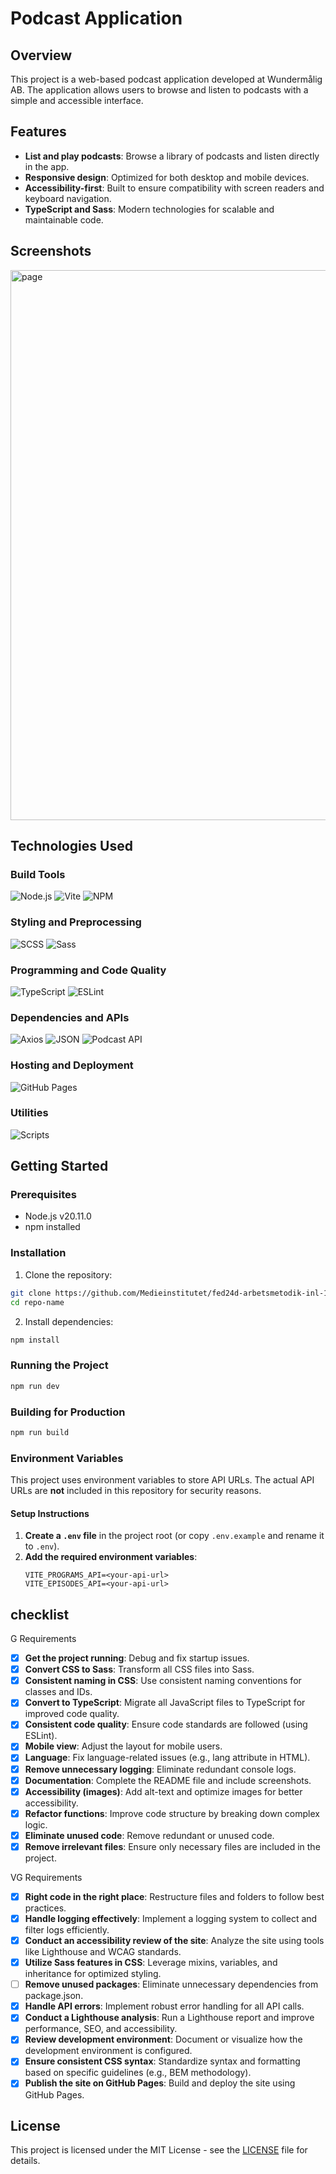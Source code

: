 # Podcast Application

## Overview

This project is a web-based podcast application developed at Wundermålig AB. The application allows users to browse and listen to podcasts with a simple and accessible interface.

## Features

- **List and play podcasts**: Browse a library of podcasts and listen directly in the app.
- **Responsive design**: Optimized for both desktop and mobile devices.
- **Accessibility-first**: Built to ensure compatibility with screen readers and keyboard navigation.
- **TypeScript and Sass**: Modern technologies for scalable and maintainable code.

## Screenshots
<img width="880" alt="page" src="https://github.com/user-attachments/assets/96cd0ba6-0a2c-403a-bda1-11d34c8f2a4d" />


## Technologies Used

### Build Tools

![Node.js](https://img.shields.io/badge/Node.js-16.0-green?style=for-the-badge&logo=node.js&logoColor=white)
![Vite](https://img.shields.io/badge/Vite-6.0.6-646CFF?style=for-the-badge&logo=vite&logoColor=white)
![NPM](https://img.shields.io/badge/NPM-9.8.1-CB3837?style=for-the-badge&logo=npm&logoColor=white)

### Styling and Preprocessing

![SCSS](https://img.shields.io/badge/SCSS-CC6699?style=for-the-badge&logo=sass&logoColor=white)
![Sass](https://img.shields.io/badge/Sass-1.83.4-CC6699?style=for-the-badge&logo=sass&logoColor=white)

### Programming and Code Quality

![TypeScript](https://img.shields.io/badge/TypeScript-5.7.3-3178C6?style=for-the-badge&logo=typescript&logoColor=white)
![ESLint](https://img.shields.io/badge/ESLint-9.18.0-4B32C3?style=for-the-badge&logo=eslint&logoColor=white)

### Dependencies and APIs

![Axios](https://img.shields.io/badge/Axios-1.7.9-blue?style=for-the-badge&logo=axios&logoColor=white)
![JSON](https://img.shields.io/badge/Format-JSON-000000?style=for-the-badge&logo=json&logoColor=white)
![Podcast API](https://img.shields.io/badge/API-Podcast-informational?style=for-the-badge)

### Hosting and Deployment

![GitHub Pages](https://img.shields.io/badge/GitHub%20Pages-222222?style=for-the-badge&logo=githubpages&logoColor=white)

### Utilities

![Scripts](https://img.shields.io/badge/Uses-NPM%20Scripts-yellow?style=for-the-badge)

## Getting Started

### Prerequisites

- Node.js v20.11.0
- npm installed

### Installation

1. Clone the repository:

```bash
git clone https://github.com/Medieinstitutet/fed24d-arbetsmetodik-inl-1-OmarAlawi16
cd repo-name
```

2. Install dependencies:

```bash
npm install
```

### Running the Project

```bash
npm run dev
```

### Building for Production

```bash
npm run build
```

### Environment Variables

This project uses environment variables to store API URLs. The actual API URLs are **not** included in this repository for security reasons.

#### **Setup Instructions**

1. **Create a `.env` file** in the project root (or copy `.env.example` and rename it to `.env`).
2. **Add the required environment variables**:
   ```plaintext
   VITE_PROGRAMS_API=<your-api-url>
   VITE_EPISODES_API=<your-api-url>
   ```

## checklist

G Requirements

- [x] **Get the project running**: Debug and fix startup issues.
- [x] **Convert CSS to Sass**: Transform all CSS files into Sass.
- [x] **Consistent naming in CSS**: Use consistent naming conventions for classes and IDs.
- [x] **Convert to TypeScript**: Migrate all JavaScript files to TypeScript for improved code quality.
- [x] **Consistent code quality**: Ensure code standards are followed (using ESLint).
- [x] **Mobile view**: Adjust the layout for mobile users.
- [x] **Language**: Fix language-related issues (e.g., lang attribute in HTML).
- [x] **Remove unnecessary logging**: Eliminate redundant console logs.
- [x] **Documentation**: Complete the README file and include screenshots.
- [x] **Accessibility (images)**: Add alt-text and optimize images for better accessibility.
- [x] **Refactor functions**: Improve code structure by breaking down complex logic.
- [x] **Eliminate unused code**: Remove redundant or unused code.
- [x] **Remove irrelevant files**: Ensure only necessary files are included in the project.

VG Requirements

- [x] **Right code in the right place**: Restructure files and folders to follow best practices.
- [x] **Handle logging effectively**: Implement a logging system to collect and filter logs efficiently.
- [x] **Conduct an accessibility review of the site**: Analyze the site using tools like Lighthouse and WCAG standards.
- [x] **Utilize Sass features in CSS**: Leverage mixins, variables, and inheritance for optimized styling.
- [ ] **Remove unused packages**: Eliminate unnecessary dependencies from package.json.
- [x] **Handle API errors**: Implement robust error handling for all API calls.
- [x] **Conduct a Lighthouse analysis**: Run a Lighthouse report and improve performance, SEO, and accessibility.
- [x] **Review development environment**: Document or visualize how the development environment is configured.
- [x] **Ensure consistent CSS syntax**: Standardize syntax and formatting based on specific guidelines (e.g., BEM methodology).
- [x] **Publish the site on GitHub Pages**: Build and deploy the site using GitHub Pages.

## License

This project is licensed under the MIT License - see the [LICENSE](LICENSE) file for details.

